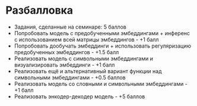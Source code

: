 # Разбалловка

- Задания, сделанные на семинаре: 5 баллов
- Попробовать модель с предобученными эмбеддингами + инференс с использованием всей матрицы эмбеддингов - +1 балл
- Попробовать дообучать эмбеддинги + использовать регуляризацию предобученных эмбеддингов - +1.5 балл
- Реализовать модель с символьными эмбеддингами и визуализировать эмбеддинги - +1 балл
- Реализовать ещё и альтернативный вариант функции над символьными эмбеддингами - +0.5 баллов
- Реализовать модель со словными и символьными эмбеддингами - +1 балл
- Реализовать энкодер-декодер модель - +5 баллов